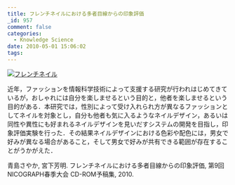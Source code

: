 ```yaml
---
title: フレンチネイルにおける多者目線からの印象評価
_id: 957
comment: false
categories:
  - Knowledge Science
date: 2010-05-01 15:06:02
tags:
---
```


[![フレンチネイル](/wp-content/uploads/2015/05/フレンチネイル.jpg)](/wp-content/uploads/2015/05/フレンチネイル.jpg)


近年，ファッションを情報科学技術によって支援する研究が行われはじめてきているが，おしゃれには自分を楽しませるという目的と，他者を楽しませるという目的がある．本研究では，性別によって受け入れられ方が異なるファッションとしてネイルを対象とし，自分も他者も気に入るようなネイルデザイン，あるいは同性や異性にも好まれるネイルデザインを見いだすシステムの開発を目指し，印象評価実験を行った．その結果ネイルデザインにおける色彩や配色には，男女で好みが異なる場合があること，そして男女で好みが共有できる範囲が存在することがうかがえた．

青島さやか, 宮下芳明. フレンチネイルにおける多者目線からの印象評価, 第9回NICOGRAPH春季大会 CD-ROM予稿集, 2010\.
